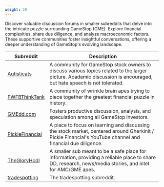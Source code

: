 ```yaml
---
weight: 20
---
```


Discover valuable discussion forums in smaller subreddits that delve into the intricate puzzle surrounding GameStop (GME). Explore financial complexities, share due diligence, and analyze macroeconomic factors. These supportive communities foster insightful conversations, offering a deeper understanding of GameStop's evolving landscape.


| Subreddit | Description |
|---|---|
| [Autisticats](https://www.reddit.com/r/Autisticats/) | A community for GameStop stock owners to discuss various topics related to the larger picture. Academic discussion is encouraged, but hate speech is not tolerated. |
| [FWFBThinkTank](https://www.reddit.com/r/FWFBThinkTank/) | A community of wrinkle brain apes trying to piece together the greatest financial puzzle in history. |
| [GMEdd.com](https://www.reddit.com/r/GMEDD/) | Fosters productive discussion, analysis, and speculation among all GameStop investors. |
| [PickleFinancial](https://www.reddit.com/r/PickleFinancial/) | A place to focus on learning and discussing the stock market, centered around Gherkinit / Pickle Financial's YouTube channel and financial due diligence. |
| [TheGloryHodl](https://www.reddit.com/r/TheGloryHodl/) | A smaller sub meant to be a safe place for information, providing a reliable place to share DD, research, news/media stories, and intel for AMC/GME apes. |
| [tradespotting](https://www.reddit.com/r/tradespotting/) | The tradespotting subreddit. |
